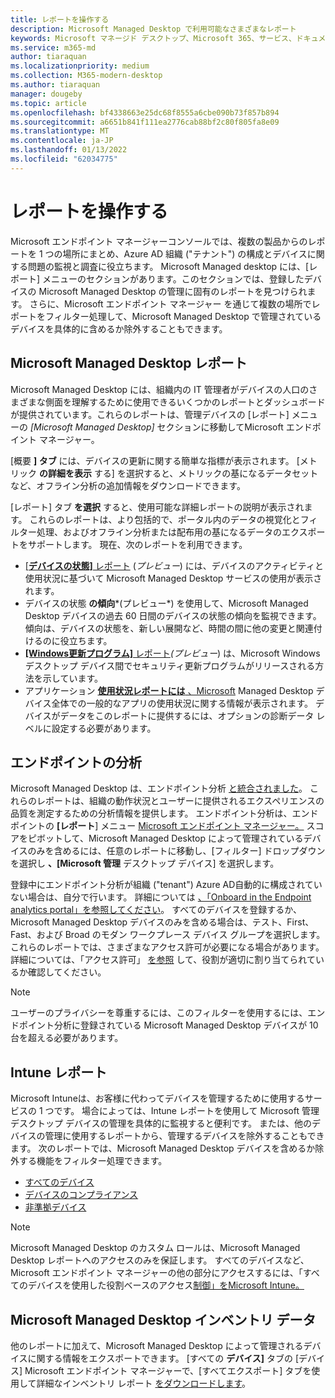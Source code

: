 ```yaml
---
title: レポートを操作する
description: Microsoft Managed Desktop で利用可能なさまざまなレポート
keywords: Microsoft マネージド デスクトップ、Microsoft 365、サービス、ドキュメント
ms.service: m365-md
author: tiaraquan
ms.localizationpriority: medium
ms.collection: M365-modern-desktop
ms.author: tiaraquan
manager: dougeby
ms.topic: article
ms.openlocfilehash: bf4338663e25dc68f8555a6cbe090b73f857b894
ms.sourcegitcommit: a6651b841f111ea2776cab88bf2c80f805fa8e09
ms.translationtype: MT
ms.contentlocale: ja-JP
ms.lasthandoff: 01/13/2022
ms.locfileid: "62034775"
---
```

# <a name="work-with-reports"></a>レポートを操作する

Microsoft エンドポイント マネージャーコンソールでは、複数の製品からのレポートを 1 つの場所にまとめ、Azure AD 組織 ("テナント") の構成とデバイスに関する問題の監視と調査に役立ちます。 Microsoft Managed desktop には、[レポート] メニューのセクションがあります。このセクションでは、登録したデバイスの Microsoft Managed Desktop の管理に固有のレポートを見つけられます。 さらに、Microsoft エンドポイント マネージャー を通じて複数の場所でレポートをフィルター処理して、Microsoft Managed Desktop で管理されているデバイスを具体的に含めるか除外することもできます。 

## <a name="microsoft-managed-desktop-reports"></a>Microsoft Managed Desktop レポート
Microsoft Managed Desktop には、組織内の IT 管理者がデバイスの人口のさまざまな側面を理解するために使用できるいくつかのレポートとダッシュボードが提供されています。これらのレポートは、管理デバイスの [レポート] メニューの *[Microsoft Managed Desktop]* セクションに移動してMicrosoft エンドポイント マネージャー。 

[概要 **] タブ** には、デバイスの更新に関する簡単な指標が表示されます。 [メトリック **の詳細を表示** する] を選択すると、メトリックの基になるデータセットなど、オフライン分析の追加情報をダウンロードできます。

[レポート] タブ **を選択** すると、使用可能な詳細レポートの説明が表示されます。 これらのレポートは、より包括的で、ポータル内のデータの視覚化とフィルター処理、およびオフライン分析または配布用の基になるデータのエクスポートをサポートします。 現在、次のレポートを利用できます。
- [ [**デバイスの状態]** レポート](device-status-report.md) (*プレビュー*) には、デバイスのアクティビティと使用状況に基づいて Microsoft Managed Desktop サービスの使用が表示されます。 
- デバイスの状態 **の傾向***(プレビュー*) を使用して、Microsoft Managed Desktop デバイスの過去 60 日間のデバイスの状態の傾向を監視できます。 傾向は、デバイスの状態を、新しい展開など、時間の間に他の変更と関連付けるのに役立ちます。 
- [ **[Windows更新プログラム]** レポート](security-updates-report.md)*(プレビュー*) は、Microsoft Windowsデスクトップ デバイス間でセキュリティ更新プログラムがリリースされる方法を示しています。
- アプリケーション [**使用状況レポートには** 、Microsoft](app-usage-report.md) Managed Desktop デバイス全体での一般的なアプリの使用状況に関する情報が表示されます。 デバイスがデータをこのレポートに提供するには、オプションの診断データ レベルに設定する必要があります。

## <a name="endpoint-analytics"></a>エンドポイントの分析
Microsoft Managed Desktop は、エンドポイント分析 [と統合されました](/mem/analytics/overview)。 これらのレポートは、組織の動作状況とユーザーに提供されるエクスペリエンスの品質を測定するための分析情報を提供します。 エンドポイント分析は、エンドポイントの **[レポート**] メニュー [Microsoft エンドポイント マネージャー。](https://endpoint.microsoft.com/) スコアをピボットして、Microsoft Managed Desktop によって管理されているデバイスのみを含めるには、任意のレポートに移動し、[フィルター] ドロップダウンを選択し **、[Microsoft 管理** デスクトップ デバイス] を選択します。

登録中にエンドポイント分析が組織 ("tenant") Azure AD自動的に構成されていない場合は、自分で行います。 詳細については [、「Onboard in the Endpoint analytics portal」を参照してください](/mem/analytics/enroll-intune#bkmk_onboard)。 すべてのデバイスを登録するか、Microsoft Managed Desktop デバイスのみを含める場合は、テスト、First、Fast、および Broad のモダン ワークプレース デバイス グループを選択します。  これらのレポートでは、さまざまなアクセス許可が必要になる場合があります。 詳細については、「アクセス許可」 [を参照](/mem/analytics/overview#permissions) して、役割が適切に割り当てられているか確認してください。

> [!NOTE]
> ユーザーのプライバシーを尊重するには、このフィルターを使用するには、エンドポイント分析に登録されている Microsoft Managed Desktop デバイスが 10 台を超える必要があります。

## <a name="intune-reports"></a>Intune レポート
Microsoft Intuneは、お客様に代わってデバイスを管理するために使用するサービスの 1 つです。 場合によっては、Intune レポートを使用して Microsoft 管理デスクトップ デバイスの管理を具体的に監視すると便利です。 または、他のデバイスの管理に使用するレポートから、管理するデバイスを除外することもできます。 次のレポートでは、Microsoft Managed Desktop デバイスを含めるか除外する機能をフィルター処理できます。

- [すべてのデバイス](/mem/intune/remote-actions/device-management#get-to-your-devices)
- [デバイスのコンプライアンス](/mem/intune/fundamentals/reports#device-compliance-report-organizational)
- [非準拠デバイス](/mem/intune/fundamentals/reports#noncompliant-devices-report-operational)

> [!NOTE]
> Microsoft Managed Desktop のカスタム ロールは、Microsoft Managed Desktop レポートへのアクセスのみを保証します。 すべてのデバイスなど、Microsoft エンドポイント マネージャーの他の部分にアクセスするには、「すべてのデバイスを使用した役割ベースのアクセス[制御」をMicrosoft Intune。](/mem/intune/fundamentals/role-based-access-control) 

## <a name="microsoft-managed-desktop-inventory-data"></a>Microsoft Managed Desktop インベントリ データ

他のレポートに加えて、Microsoft Managed Desktop によって管理されるデバイスに関する情報をエクスポートできます。 [すべての **デバイス]** タブの [デバイス] Microsoft エンドポイント マネージャーで、[すべてエクスポート] タブを使用して詳細なインベントリ レポート [をダウンロードします](device-inventory-report.md)。
